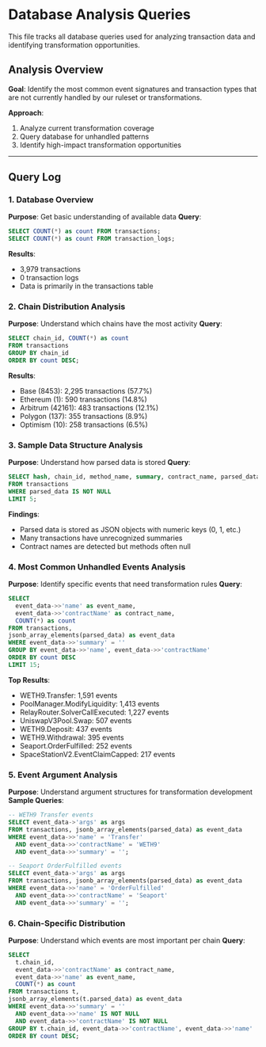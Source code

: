 # Database Analysis Queries

This file tracks all database queries used for analyzing transaction data and identifying transformation opportunities.

## Analysis Overview

**Goal**: Identify the most common event signatures and transaction types that are not currently handled by our ruleset or transformations.

**Approach**: 
1. Analyze current transformation coverage
2. Query database for unhandled patterns
3. Identify high-impact transformation opportunities

---

## Query Log

### 1. Database Overview
**Purpose**: Get basic understanding of available data
**Query**: 
```sql
SELECT COUNT(*) as count FROM transactions;
SELECT COUNT(*) as count FROM transaction_logs;
```
**Results**: 
- 3,979 transactions
- 0 transaction logs
- Data is primarily in the transactions table

### 2. Chain Distribution Analysis  
**Purpose**: Understand which chains have the most activity
**Query**:
```sql
SELECT chain_id, COUNT(*) as count 
FROM transactions 
GROUP BY chain_id 
ORDER BY count DESC;
```
**Results**:
- Base (8453): 2,295 transactions (57.7%)
- Ethereum (1): 590 transactions (14.8%) 
- Arbitrum (42161): 483 transactions (12.1%)
- Polygon (137): 355 transactions (8.9%)
- Optimism (10): 258 transactions (6.5%)

### 3. Sample Data Structure Analysis
**Purpose**: Understand how parsed data is stored
**Query**:
```sql
SELECT hash, chain_id, method_name, summary, contract_name, parsed_data 
FROM transactions 
WHERE parsed_data IS NOT NULL 
LIMIT 5;
```
**Findings**:
- Parsed data is stored as JSON objects with numeric keys (0, 1, etc.)
- Many transactions have unrecognized summaries
- Contract names are detected but methods often null

### 4. Most Common Unhandled Events Analysis
**Purpose**: Identify specific events that need transformation rules
**Query**:
```sql
SELECT 
  event_data->>'name' as event_name,
  event_data->>'contractName' as contract_name,
  COUNT(*) as count
FROM transactions,
jsonb_array_elements(parsed_data) as event_data
WHERE event_data->>'summary' = ''
GROUP BY event_data->>'name', event_data->>'contractName'
ORDER BY count DESC
LIMIT 15;
```
**Top Results**:
- WETH9.Transfer: 1,591 events
- PoolManager.ModifyLiquidity: 1,413 events  
- RelayRouter.SolverCallExecuted: 1,227 events
- UniswapV3Pool.Swap: 507 events
- WETH9.Deposit: 437 events
- WETH9.Withdrawal: 395 events
- Seaport.OrderFulfilled: 252 events
- SpaceStationV2.EventClaimCapped: 217 events

### 5. Event Argument Analysis
**Purpose**: Understand argument structures for transformation development
**Sample Queries**:
```sql
-- WETH9 Transfer events
SELECT event_data->'args' as args
FROM transactions, jsonb_array_elements(parsed_data) as event_data
WHERE event_data->>'name' = 'Transfer' 
  AND event_data->>'contractName' = 'WETH9'
  AND event_data->>'summary' = '';

-- Seaport OrderFulfilled events  
SELECT event_data->'args' as args
FROM transactions, jsonb_array_elements(parsed_data) as event_data
WHERE event_data->>'name' = 'OrderFulfilled' 
  AND event_data->>'contractName' = 'Seaport'
  AND event_data->>'summary' = '';
```

### 6. Chain-Specific Distribution
**Purpose**: Understand which events are most important per chain
**Query**:
```sql
SELECT 
  t.chain_id,
  event_data->>'contractName' as contract_name,
  event_data->>'name' as event_name,
  COUNT(*) as count
FROM transactions t,
jsonb_array_elements(t.parsed_data) as event_data
WHERE event_data->>'summary' = ''
  AND event_data->>'name' IS NOT NULL
  AND event_data->>'contractName' IS NOT NULL
GROUP BY t.chain_id, event_data->>'contractName', event_data->>'name'
ORDER BY count DESC;
```
